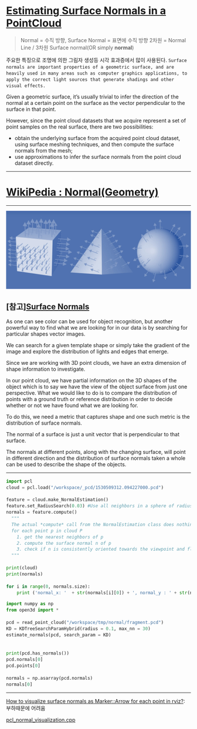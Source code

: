 # [Estimating Surface Normals in a PointCloud](http://pointclouds.org/documentation/tutorials/normal_estimation.php#normal-estimation)

> Normal = 수직 방향, Surface Normal = 표면에 수직 방향
> 2차원 = Normal Line / 3차원 Surface normal(OR simply **normal**)

주요한 특징으로 조명에 의한 그림자 생성등 시각 효과증에서 많이 사용된다. `Surface normals are important properties of a geometric surface, and are heavily used in many areas such as computer graphics applications, to apply the correct light sources that generate shadings and other visual effects.`

Given a geometric surface, it’s usually trivial to infer the direction of the normal at a certain point on the surface as the vector perpendicular to the surface in that point. 

However, since the point cloud datasets that we acquire represent a set of point samples on the real surface, there are two possibilities:
- obtain the underlying surface from the acquired point cloud dataset, using surface meshing techniques, and then compute the surface normals from the mesh;
- use approximations to infer the surface normals from the point cloud dataset directly.

---

# [WikiPedia : Normal(Geometry)](https://en.wikipedia.org/wiki/Normal_(geometry))



---
![](https://github.com/fouliex/RoboticPerception/raw/master/pr2_robot/misc/SurfaceNormal.JPG)

## [참고][Surface Normals](https://github.com/fouliex/RoboticPerception#surface-normals)


As one can see color can be used for object recognition, but another powerful way to find what we are looking for in our data is by searching for particular shapes vector images. 

We can search for a given template shape or simply take the gradient of the image and explore the distribution of lights and edges that emerge. 

Since we are working with 3D point clouds, we have an extra dimension of shape information to investigate. 

In our point cloud, we have partial information on the 3D shapes of the object which is to say we have the view of the object surface from just one perspective. What we would like to do is to compare the distribution of points with a ground truth or reference distribution in order to decide whether or not we have found what we are looking for. 

To do this, we need a metric that captures shape and one such metric is the distribution of surface normals.

The normal of a surface is just a unit vector that is perpendicular to that surface. 

The normals at different points, along with the changing surface, will point in different direction and the distribution of surface normals taken a whole can be used to describe the shape of the objects. 

---

```python 
import pcl
cloud = pcl.load("/workspace/_pcd/1530509312.094227000.pcd")

feature = cloud.make_NormalEstimation()
feature.set_RadiusSearch(0.03) #Use all neighbors in a sphere of radius 3cm
normals = feature.compute()
  """
  The actual *compute* call from the NormalEstimation class does nothing internally but:
  for each point p in cloud P
    1. get the nearest neighbors of p
    2. compute the surface normal n of p
    3. check if n is consistently oriented towards the viewpoint and flip otherwise
  """

print(cloud)
print(normals)

for i in range(0, normals.size):
    print ('normal_x: '  + str(normals[i][0]) + ', normal_y : ' + str(normals[i][1])  + ', normal_z : ' + str(normals[i][2]))
```


```python 
import numpy as np
from open3d import *

pcd = read_point_cloud("/workspace/tmp/normal/fragment.pcd")
KD = KDTreeSearchParamHybrid(radius = 0.1, max_nn = 30)
estimate_normals(pcd, search_param = KD)


print(pcd.has_normals())
pcd.normals[0]
pcd.points[0]

normals = np.asarray(pcd.normals)
normals[0]
```

--- 

[How to visualize surface normals as Marker::Arrow for each point in rviz?](https://answers.ros.org/question/9095/how-to-visualize-surface-normals-as-markerarrow-for-each-point-in-rviz/): 부하때문에 어려움 

[pcl_normal_visualization.cpp](http://docs.ros.org/groovy/api/pcl_cloud_tools/html/pcl__normal__visualization_8cpp_source.html)